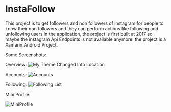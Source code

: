 # InstaFollow
This project is to get followers and non followers of instagram for people to know their non followers and they can perform actions like following and unfollowing users in the application, the project is first built at 2017 so maybe the instagram Api Endpoints is not available anymore. the project is a Xamarin.Android Project.

Some Screenshots:

Overview:
![My Theme  Changed Info Location](https://github.com/ShariatPanah/InstaFollow/assets/32509267/1c24e98b-3c44-4159-986e-30f2982f12cb)

Accounts:
![Accounts](https://github.com/ShariatPanah/InstaFollow/assets/32509267/3a30f77b-d9de-464f-948b-9fe557510962)

Following:
![Following List](https://github.com/ShariatPanah/InstaFollow/assets/32509267/37f3674e-d995-4978-9238-b558a55bd405)


Mini Profile:

![MiniProfile](https://github.com/ShariatPanah/InstaFollow/assets/32509267/07f38f00-8592-4103-8fba-a77fffee427c)

